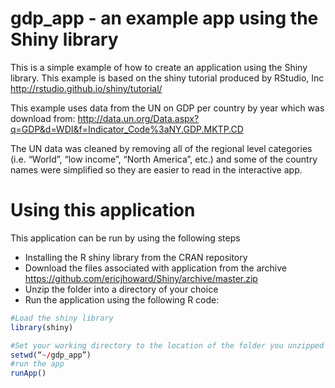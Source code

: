 # gdp_app - an example app using the Shiny library
This is a simple example of how to create an application using the Shiny library.
This example is based on the shiny tutorial produced by RStudio, Inc
http://rstudio.github.io/shiny/tutorial/

This example uses data from the UN on GDP per country by year which was download from: http://data.un.org/Data.aspx?q=GDP&d=WDI&f=Indicator_Code%3aNY.GDP.MKTP.CD

The UN data was cleaned by removing all of the regional level categories (i.e. “World”, “low income”, “North America”, etc.) and some of the country names were simplified so they are easier to read in the interactive app.

# Using this application
This application can be run by using the following steps
- Installing the R shiny library from the CRAN repository
- Download the files associated with application from the archive https://github.com/ericjhoward/Shiny/archive/master.zip
- Unzip the folder into a directory of your choice
- Run the application using the following R code:
```R 
#Load the shiny library
library(shiny)

#Set your working directory to the location of the folder you unzipped
setwd(“~/gdp_app”)
#run the app
runApp()
```


